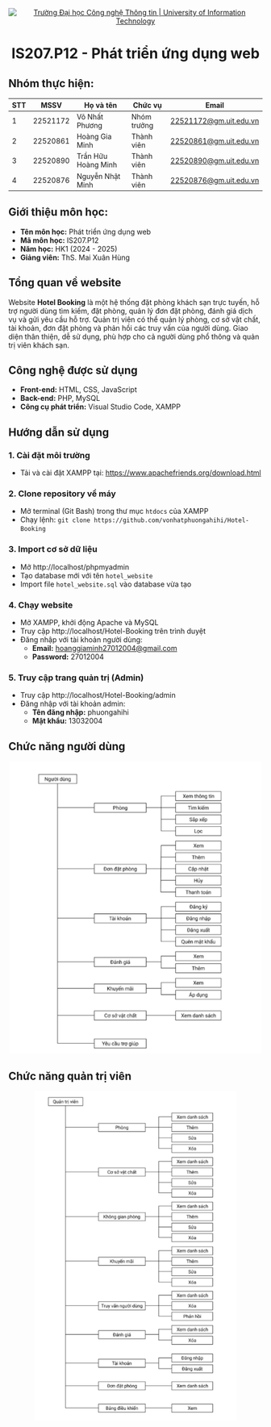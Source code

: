 <p align="center">
  <a href="https://www.uit.edu.vn/" title="Trường Đại học Công nghệ Thông tin" style="border: none;">
    <img src="https://i.imgur.com/WmMnSRt.png" alt="Trường Đại học Công nghệ Thông tin | University of Information Technology">
  </a>
</p>

<h1 align="center"><b>IS207.P12 - Phát triển ứng dụng web</b></h1>

## Nhóm thực hiện:
| **STT** | **MSSV** | **Họ và tên**       | **Chức vụ** | **Email**              |
| ------- | -------- | ------------------- | ----------- | ---------------------- |
| 1       | 22521172 | Võ Nhất Phương      | Nhóm trưởng | 22521172@gm.uit.edu.vn |
| 2       | 22520861 | Hoàng Gia Minh      | Thành viên  | 22520861@gm.uit.edu.vn |
| 3       | 22520890 | Trần Hữu Hoàng Minh | Thành viên  | 22520890@gm.uit.edu.vn |
| 4       | 22520876 | Nguyễn Nhật Minh    | Thành viên  | 22520876@gm.uit.edu.vn |

## Giới thiệu môn học:
* **Tên môn học:** Phát triển ứng dụng web
* **Mã môn học:** IS207.P12
* **Năm học:** HK1 (2024 - 2025)
* **Giảng viên:** ThS. Mai Xuân Hùng

## Tổng quan về website
Website **Hotel Booking** là một hệ thống đặt phòng khách sạn trực tuyến, hỗ trợ người dùng tìm kiếm, đặt phòng, quản lý đơn đặt phòng, đánh giá dịch vụ và gửi yêu cầu hỗ trợ. Quản trị viên có thể quản lý phòng, cơ sở vật chất, tài khoản, đơn đặt phòng và phản hồi các truy vấn của người dùng. Giao diện thân thiện, dễ sử dụng, phù hợp cho cả người dùng phổ thông và quản trị viên khách sạn.

## Công nghệ được sử dụng
- **Front-end:** HTML, CSS, JavaScript
- **Back-end:** PHP, MySQL
- **Công cụ phát triển:** Visual Studio Code, XAMPP

## Hướng dẫn sử dụng
### 1. Cài đặt môi trường
- Tải và cài đặt XAMPP tại: https://www.apachefriends.org/download.html

### 2. Clone repository về máy
- Mở terminal (Git Bash) trong thư mục `htdocs` của XAMPP
- Chạy lệnh: `git clone https://github.com/vonhatphuongahihi/Hotel-Booking`

### 3. Import cơ sở dữ liệu
- Mở http://localhost/phpmyadmin
- Tạo database mới với tên `hotel_website`
- Import file `hotel_website.sql` vào database vừa tạo

### 4. Chạy website
- Mở XAMPP, khởi động Apache và MySQL
- Truy cập http://localhost/Hotel-Booking trên trình duyệt
- Đăng nhập với tài khoản người dùng:
  - **Email:** hoanggiaminh27012004@gmail.com
  - **Password:** 27012004

### 5. Truy cập trang quản trị (Admin)
- Truy cập http://localhost/Hotel-Booking/admin
- Đăng nhập với tài khoản admin:
  - **Tên đăng nhập:** phuongahihi
  - **Mật khẩu:** 13032004

## Chức năng người dùng
<p align="center">
  <img src="images/feature_user.png" alt="Chức năng người dùng" width="500"/>
</p>

## Chức năng quản trị viên
<p align="center">
  <img src="images/feature_admin.png" alt="Chức năng quản trị viên" width="400"/>
</p>
